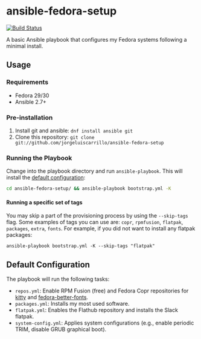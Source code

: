 # ansible-fedora-setup
[![Build Status](https://travis-ci.org/jorgeluiscarrillo/ansible-fedora-setup.svg?branch=master)](https://travis-ci.org/jorgeluiscarrillo/ansible-fedora-setup)

A basic Ansible playbook that configures my Fedora systems following a minimal install.

## Usage
### Requirements
*  Fedora 29/30
*  Ansible 2.7+

### Pre-installation
1. Install git and ansible: `dnf install ansible git`
2. Clone this repository: `git clone git://github.com/jorgeluiscarrillo/ansible-fedora-setup`

### Running the Playbook
Change into the playbook directory and run `ansible-playbook`. This will install the [default configuration](#default-configuration):
```bash
cd ansible-fedora-setup/ && ansible-playbook bootstrap.yml -K
```

#### Running a specific set of tags
You may skip a part of the provisioning process by using the `--skip-tags` flag. Some examples of tags you can use are: `copr`, `rpmfusion`, `flatpak`, `packages`, `extra`, `fonts`. For example, if you did not want to install any flatpak packages:
```
ansible-playbook bootstrap.yml -K --skip-tags "flatpak"
```

## Default Configuration
The playbook will run the following tasks:
*  `repos.yml`: Enable RPM Fusion (free) and Fedora Copr repositories for
   [kitty](https://github.com/kovidgoyal/kitty) and [fedora-better-fonts](https://github.com/silenc3r/fedora-better-fonts).
* `packages.yml`: Installs my most used software.
* `flatpak.yml`: Enables the Flathub repository and installs the Slack flatpak.
* `system-config.yml`: Applies system configurations (e.g., enable periodic TRIM, disable GRUB graphical boot).

